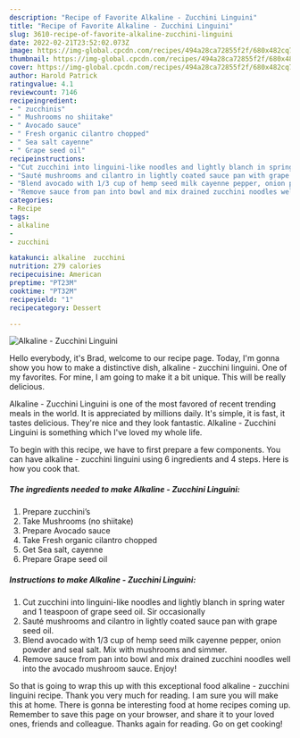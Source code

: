 ```yaml
---
description: "Recipe of Favorite Alkaline - Zucchini Linguini"
title: "Recipe of Favorite Alkaline - Zucchini Linguini"
slug: 3610-recipe-of-favorite-alkaline-zucchini-linguini
date: 2022-02-21T23:52:02.073Z
image: https://img-global.cpcdn.com/recipes/494a28ca72855f2f/680x482cq70/alkaline-zucchini-linguini-recipe-main-photo.jpg
thumbnail: https://img-global.cpcdn.com/recipes/494a28ca72855f2f/680x482cq70/alkaline-zucchini-linguini-recipe-main-photo.jpg
cover: https://img-global.cpcdn.com/recipes/494a28ca72855f2f/680x482cq70/alkaline-zucchini-linguini-recipe-main-photo.jpg
author: Harold Patrick
ratingvalue: 4.1
reviewcount: 7146
recipeingredient:
- " zucchinis"
- " Mushrooms no shiitake"
- " Avocado sauce"
- " Fresh organic cilantro chopped"
- " Sea salt cayenne"
- " Grape seed oil"
recipeinstructions:
- "Cut zucchini into linguini-like noodles and lightly blanch in spring water and 1 teaspoon of grape seed oil. Sir occasionally"
- "Sauté mushrooms and cilantro in lightly coated sauce pan with grape seed oil."
- "Blend avocado with 1/3 cup of hemp seed milk cayenne pepper, onion powder and seal salt. Mix with mushrooms and simmer."
- "Remove sauce from pan into bowl and mix drained zucchini noodles well into the avocado mushroom sauce. Enjoy!"
categories:
- Recipe
tags:
- alkaline
- 
- zucchini

katakunci: alkaline  zucchini 
nutrition: 279 calories
recipecuisine: American
preptime: "PT23M"
cooktime: "PT32M"
recipeyield: "1"
recipecategory: Dessert

---
```



![Alkaline - Zucchini Linguini](https://img-global.cpcdn.com/recipes/494a28ca72855f2f/680x482cq70/alkaline-zucchini-linguini-recipe-main-photo.jpg)

Hello everybody, it's Brad, welcome to our recipe page. Today, I'm gonna show you how to make a distinctive dish, alkaline - zucchini linguini. One of my favorites. For mine, I am going to make it a bit unique. This will be really delicious.



Alkaline - Zucchini Linguini is one of the most favored of recent trending meals in the world. It is appreciated by millions daily. It's simple, it is fast, it tastes delicious. They're nice and they look fantastic. Alkaline - Zucchini Linguini is something which I've loved my whole life.


To begin with this recipe, we have to first prepare a few components. You can have alkaline - zucchini linguini using 6 ingredients and 4 steps. Here is how you cook that.

<!--inarticleads1-->

##### The ingredients needed to make Alkaline - Zucchini Linguini:

1. Prepare  zucchini’s
1. Take  Mushrooms (no shiitake)
1. Prepare  Avocado sauce
1. Take  Fresh organic cilantro chopped
1. Get  Sea salt, cayenne
1. Prepare  Grape seed oil




<!--inarticleads2-->

##### Instructions to make Alkaline - Zucchini Linguini:

1. Cut zucchini into linguini-like noodles and lightly blanch in spring water and 1 teaspoon of grape seed oil. Sir occasionally
1. Sauté mushrooms and cilantro in lightly coated sauce pan with grape seed oil.
1. Blend avocado with 1/3 cup of hemp seed milk cayenne pepper, onion powder and seal salt. Mix with mushrooms and simmer.
1. Remove sauce from pan into bowl and mix drained zucchini noodles well into the avocado mushroom sauce. Enjoy!




So that is going to wrap this up with this exceptional food alkaline - zucchini linguini recipe. Thank you very much for reading. I am sure you will make this at home. There is gonna be interesting food at home recipes coming up. Remember to save this page on your browser, and share it to your loved ones, friends and colleague. Thanks again for reading. Go on get cooking!
